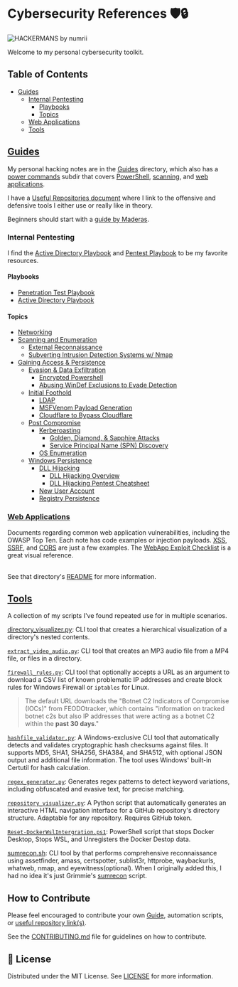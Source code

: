 # Cybersecurity References 🛡️🔒

![HACKERMANS by numrii](https://cdn.betterttv.net/emote/5b490e73cf46791f8491f6f4/3x.webp)

Welcome to my personal cybersecurity toolkit.

## Table of Contents
- [Guides](#guides)
  - [Internal Pentesting](#internal-pentesting)
    - [Playbooks](#playbooks)
    - [Topics](#topics)
  - [Web Applications](#web-applications)
  - [Tools](#tools)

## [Guides](./Guides)

My personal hacking notes are in the [Guides](./Guides/) directory, which also has a [power commands](./Guides/Power%20Commands/) subdir that covers [PowerShell](./Guides/Power%20Commands/PowerShell/), [scanning](./Guides/Power%20Commands/Scanning/), and [web applications](./Guides/Power%20Commands/Web%20Applications/).

I have a [Useful Repositories document](./Guides/Useful-Repositories.md "Tools and Resources") where I link to the offensive and defensive tools I either use or really like in theory.

Beginners should start with a [guide by Maderas](./Guides/1.%20Overviews/Get_Started-MaderasSecurityArsenal.md).

### Internal Pentesting

I find the [Active Directory Playbook](./Guides/3.%20Gaining%20Access%20and%20Persistence/Post%20Compromise/Active%20Directory%20Playbook.md) and [Pentest Playbook](./Guides/1.%20Overviews/Penetration%20Test%20Playbook.md) to be my favorite resources.

#### Playbooks
- [Penetration Test Playbook](./Guides/1.%20Overviews/Penetration%20Test%20Playbook.md)
- [Active Directory Playbook](./Guides/3.%20Gaining%20Access%20and%20Persistence/Post%20Compromise/Active%20Directory%20Playbook.md)

#### Topics
- [Networking](./Guides/1.%20Overviews/Networking/)
- [Scanning and Enumeration](./Guides/2.%20Scanning%20and%20Enumeration/)
  - [External Reconnaissance](./Guides/2.%20Scanning%20and%20Enumeration/External%20Reconnaissance.md)
  - [Subverting Intrusion Detection Systems w/ Nmap](./Guides/2.%20Scanning%20and%20Enumeration/Subverting%20Intrusion%20Detection%20Systems.md)
- [Gaining Access & Persistence](./Guides/3.%20Gaining%20Access%20and%20Persistence/)
  - [Evasion & Data Exfiltration](./Guides/3.%20Gaining%20Access%20and%20Persistence/Evasion%20and%20Data%20Exfiltration/)
    - [Encrypted Powershell](./Guides/3.%20Gaining%20Access%20and%20Persistence/Evasion%20and%20Data%20Exfiltration/Encrypted%20PowerShell.md)
    - [Abusing WinDef Exclusions to Evade Detection](./Guides/3.%20Gaining%20Access%20and%20Persistence/Evasion%20and%20Data%20Exfiltration/Abusing%20Exclusions%20To%20Evade%20Detection%20_%20Dazzy%20Ddos.pdf)
  - [Initial Foothold](./Guides/3.%20Gaining%20Access%20and%20Persistence/Initial%20Foothold/)
    - [LDAP](./Guides/3.%20Gaining%20Access%20and%20Persistence/Initial%20Foothold/LDAP.md)
    - [MSFVenom Payload Generation](./Guides/3.%20Gaining%20Access%20and%20Persistence/Initial%20Foothold/Payload%20Generation%20-%20MSFVenom.md)
    - [Cloudflare to Bypass Cloudflare](./Guides/3.%20Gaining%20Access%20and%20Persistence/Initial%20Foothold/Using%20Cloudflare%20to%20bypass%20Cloudflare%20–%20Certitude%20Blog.pdf)
  - [Post Compromise](./Guides/3.%20Gaining%20Access%20and%20Persistence/Post%20Compromise/)
    - [Kerberoasting](./Guides/3.%20Gaining%20Access%20and%20Persistence/Post%20Compromise/Kerberoasting/)
      - [Golden, Diamond, & Sapphire Attacks](./Guides/3.%20Gaining%20Access%20and%20Persistence/Post%20Compromise/Kerberoasting/Golden%20Diamond%20and%20Sapphire%20Attacks.md)
      - [Service Principal Name (SPN) Discovery](./Guides/3.%20Gaining%20Access%20and%20Persistence/Post%20Compromise/Kerberoasting/Service%20Principal%20Name%20(SPN)%20Discovery.md)
    - [OS Enumeration](./Guides/3.%20Gaining%20Access%20and%20Persistence/Post%20Compromise/OS%20Enumeration.md)
  - [Windows Persistence](./Guides/3.%20Gaining%20Access%20and%20Persistence/Windows%20Persistence/)
    - [DLL Hijacking](./Guides/3.%20Gaining%20Access%20and%20Persistence/Windows%20Persistence/DLL%20Hijacking/)
      - [DLL Hijacking Overview](./Guides/3.%20Gaining%20Access%20and%20Persistence/Windows%20Persistence/DLL%20Hijacking/DLL%20Hijacking%20Overview.md)
      - [DLL Hijacking Pentest Cheatsheet](./Guides/3.%20Gaining%20Access%20and%20Persistence/Windows%20Persistence/DLL%20Hijacking/DLL%20Hijacking%20Pentest%20Cheat%20Sheet.md)
    - [New User Account](./Guides/3.%20Gaining%20Access%20and%20Persistence/Windows%20Persistence/Create%20New%20User%20Account.md)
    - [Registry Persistence](./Guides/3.%20Gaining%20Access%20and%20Persistence/Windows%20Persistence/Registry%20Persistence.md)



### [Web Applications](./Guides/Power%20Commands/Web%20Applications/)
<!-- <details><summary>More</summary> -->
Documents regarding common web application vulnerabilities, including the OWASP Top Ten. Each note has code examples or injection payloads. <a href="./Guides/Power Commands/Web Applications/XSS.md">XSS</a>, <a href="./Guides/Power Commands/Web Applications/SSRF_bypassFilters.md">SSRF</a>, and <a href="./Guides/Power Commands/Web Applications/CORS.md">CORS</a> are just a few examples. The <a href="./Guides/Power Commands/Web Applications/WebApp-ExploitsChecklist.pdf">WebApp Exploit Checklist</a> is a great visual reference.

<br>
See that directory's <a href="./Guides/Power Commands/Web Applications/README.md">README</a> for more information.
<!-- </details> -->

## [Tools](./Tools)

A collection of my scripts I've found repeated use for in multiple scenarios.

<!-- <details><summary>Personal automation scripts</summary> -->

[directory_visualizer.py](./Tools/directory_visualizer.py): CLI tool that creates a hierarchical visualization of a directory's nested contents.

[`extract_video_audio.py`](./Tools/extract_video_audio.py): CLI tool that creates an MP3 audio file from a MP4 file, or files in a directory.

[`firewall_rules.py`](./Tools/firewall_rules.py): CLI tool that optionally accepts a URL as an argument to download a CSV list of known problematic IP addresses and create block rules for Windows Firewall or `iptables` for Linux. 

> The default URL downloads the "Botnet C2 Indicators of Compromise (IOCs)" from FEODOtracker, which contains "information on tracked botnet c2s but also IP addresses that were acting as a botnet C2 within the **past 30 days**."

[`hashfile_validator.py`](./Tools/hashfile_validator.py): A Windows-exclusive CLI tool that automatically detects and validates cryptographic hash checksums against files. It supports MD5, SHA1, SHA256, SHA384, and SHA512, with optional JSON output and additional file information. The tool uses Windows' built-in Certutil for hash calculation.

[`regex_generator.py`](./Tools/RegexGenerator.py): Generates regex patterns to detect keyword variations, including obfuscated and evasive text, for precise matching.

[`repository_visualizer.py`](./Tools/repository_visualizer.py): A Python script that automatically generates an interactive HTML navigation interface for a GitHub repository's directory structure. Adaptable for any repository. Requires GitHub token.

[`Reset-DockerWslIntergration.ps1`](./Tools/Reset-DockerWslIntegration.ps1): PowerShell script that stops Docker Desktop, Stops WSL, and Unregisters the Docker Destop data.

[sumrecon.sh](./Tools/comprehensive_recon.sh): CLI tool by  that performs comprehensive reconnaissance using assetfinder, amass, certspotter, sublist3r, httprobe, waybackurls, whatweb, nmap, and eyewitness(optional). When I originally added this, I had no idea it's just Grimmie's [sumrecon](https://github.com/Gr1mmie/sumrecon) script.

<!-- </details> -->

## How to Contribute

Please feel encouraged to contribute your own [Guide](./Guides/), automation scripts, or [useful repository link(s)](./Guides/Useful-Repositories.md).

See the [CONTRIBUTING.md](CONTRIBUTING.md) file for guidelines on how to contribute.

## 📜 License

Distributed under the MIT License. See [LICENSE](./LICENSE) for more information.
